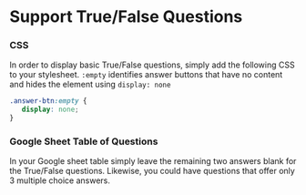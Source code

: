 # Support True/False Questions

### CSS

In order to display basic True/False questions, simply add the following CSS to your stylesheet. `:empty` identifies answer buttons that have no content and hides the element using `display: none` 

```css
.answer-btn:empty {
   display: none;
} 
```

### Google Sheet Table of Questions

In your Google sheet table simply leave the remaining two answers blank for the True/False questions. Likewise, you could have questions that offer only 3 multiple choice answers.

